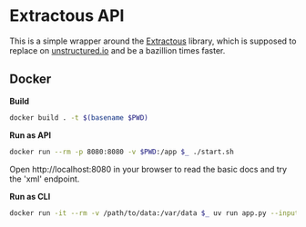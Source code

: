 # Extractous API

This is a simple wrapper around the [Extractous]() library, which is supposed to replace on [unstructured.io]() and be a bazillion
times faster.



## Docker

**Build**

```bash
docker build . -t $(basename $PWD)
```


**Run as API**

```bash
docker run --rm -p 8080:8080 -v $PWD:/app $_ ./start.sh
```

Open http://localhost:8080 in your browser to read the basic docs and try the 'xml' endpoint.

**Run as CLI**

```bash
docker run -it --rm -v /path/to/data:/var/data $_ uv run app.py --input /var/data/yourfile.pdf
```
